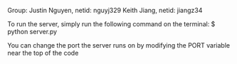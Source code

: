 Group:
	Justin Nguyen, netid: nguyj329
	Keith Jiang,	 netid: jiangz34

To run the server, simply run the following command on the terminal:
	$ python server.py

You can change the port the server runs on by modifying the PORT variable near
the top of the code
